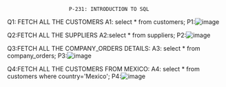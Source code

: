 						P-231: INTRODUCTION TO SQL

Q1: FETCH ALL THE CUSTOMERS
A1: select * from customers;
P1:![image](https://github.com/abinaya2006/P231/assets/72507845/71b151f7-dd20-4e5c-8d23-a03013058a9f)


Q2:FETCH ALL THE SUPPLIERS
A2:select * from suppliers;
P2:![image](https://github.com/abinaya2006/P231/assets/72507845/987354d8-16c0-42c3-9b9b-b4255ed4cee6)


Q3:FETCH ALL THE COMPANY_ORDERS DETAILS:
A3: select * from company_orders;
P3:![image](https://github.com/abinaya2006/P231/assets/72507845/3d9cec01-d54f-4e53-91a7-b4c7d3c581a1)


Q4:FETCH ALL THE CUSTOMERS FROM MEXICO:
A4: select * from customers where country='Mexico';
P4:![image](https://github.com/abinaya2006/P231/assets/72507845/73688c7a-0144-435c-b6be-555eea917059)
